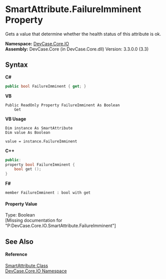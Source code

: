 # SmartAttribute.FailureImminent Property 
 

Gets a value that determine whether the health status of this attribute is ok.

**Namespace:**&nbsp;<a href="N_DevCase_Core_IO">DevCase.Core.IO</a><br />**Assembly:**&nbsp;DevCase.Core (in DevCase.Core.dll) Version: 3.3.0.0 (3.3)

## Syntax

**C#**<br />
``` C#
public bool FailureImminent { get; }
```

**VB**<br />
``` VB
Public ReadOnly Property FailureImminent As Boolean
	Get
```

**VB Usage**<br />
``` VB Usage
Dim instance As SmartAttribute
Dim value As Boolean

value = instance.FailureImminent

```

**C++**<br />
``` C++
public:
property bool FailureImminent {
	bool get ();
}
```

**F#**<br />
``` F#
member FailureImminent : bool with get

```


#### Property Value
Type: Boolean<br />\[Missing <value> documentation for "P:DevCase.Core.IO.SmartAttribute.FailureImminent"\]

## See Also


#### Reference
<a href="T_DevCase_Core_IO_SmartAttribute">SmartAttribute Class</a><br /><a href="N_DevCase_Core_IO">DevCase.Core.IO Namespace</a><br />